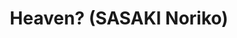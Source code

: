 --- 
title: "Heaven? (SASAKI Noriko)"
publishdate: "2019-1-2T16:48:46+02:00"
src: "https://365manga.net/manga/heaven-sasaki-noriko"
image: "https://data.365manga.net/images/thumbnails/32626-heaven-sasaki-noriko.jpg"
description: " Iga is a waiter at a French restaurant. One day, he meets a mysterious woman who invites him to work at her restaurant. How will this new job change his life?"
---
